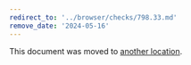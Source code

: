 ```yaml
---
redirect_to: '../browser/checks/798.33.md'
remove_date: '2024-05-16'
---
```


This document was moved to [another location](../browser/checks/798.33.md).

<!-- This redirect file can be deleted after 2024-05-16. -->
<!-- Redirects that point to other docs in the same project expire in three months. -->
<!-- Redirects that point to docs in a different project or site (for example, link is not relative and starts with `https:`) expire in one year. -->
<!-- Before deletion, see: https://docs.gitlab.com/ee/development/documentation/redirects.html -->
